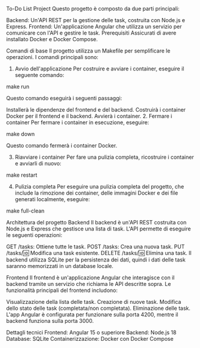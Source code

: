 To-Do List Project
Questo progetto è composto da due parti principali:

Backend: Un'API REST per la gestione delle task, costruita con Node.js e Express.
Frontend: Un'applicazione Angular che utilizza un servizio per comunicare con l'API e gestire le task.
Prerequisiti
Assicurati di avere installato Docker e Docker Compose.

Comandi di base
Il progetto utilizza un Makefile per semplificare le operazioni. I comandi principali sono:

1. Avvio dell'applicazione
Per costruire e avviare i container, eseguire il seguente comando:

make run

Questo comando eseguirà i seguenti passaggi:

Installerà le dipendenze del frontend e del backend.
Costruirà i container Docker per il frontend e il backend.
Avvierà i container.
2. Fermare i container
Per fermare i container in esecuzione, eseguire:

make down

Questo comando fermerà i container Docker.

3. Riavviare i container
Per fare una pulizia completa, ricostruire i container e avviarli di nuovo:

make restart

4. Pulizia completa
Per eseguire una pulizia completa del progetto, che include la rimozione dei container, delle immagini Docker e dei file generati localmente, eseguire:

make full-clean

Architettura del progetto
Backend
Il backend è un'API REST costruita con Node.js e Express che gestisce una lista di task. L'API permette di eseguire le seguenti operazioni:

GET /tasks: Ottiene tutte le task.
POST /tasks: Crea una nuova task.
PUT /tasks/:id: Modifica una task esistente.
DELETE /tasks/:id: Elimina una task.
Il backend utilizza SQLite per la persistenza dei dati, quindi i dati delle task saranno memorizzati in un database locale.

Frontend
Il frontend è un'applicazione Angular che interagisce con il backend tramite un servizio che richiama le API descritte sopra. Le funzionalità principali del frontend includono:

Visualizzazione della lista delle task.
Creazione di nuove task.
Modifica dello stato delle task (completata/non completata).
Eliminazione delle task.
L'app Angular è configurata per funzionare sulla porta 4200, mentre il backend funziona sulla porta 3000.

Dettagli tecnici
Frontend: Angular 15 o superiore
Backend: Node.js 18
Database: SQLite
Containerizzazione: Docker con Docker Compose

